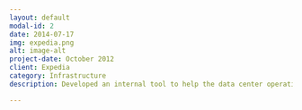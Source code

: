 ```yaml
---
layout: default
modal-id: 2
date: 2014-07-17
img: expedia.png
alt: image-alt
project-date: October 2012
client: Expedia
category: Infrastructure
description: Developed an internal tool to help the data center operations team rotate servers in and out of traffic on the Citrix Netscalar load balancers. I also created a RESTful API in Java with the Spring Framework so other teams could use the service to create scripts. Helped design and implement the front end web client. Created unit and integration tests to increase stability of the tool.As part of an internal demographics tool I rewrote code to increase the performance by 1400%. Took our internal test management system and re-engineered it to take advantage of Amazon Web Services EC2 instances. Implemented a Java program that utilized the AWS API to dynamically scale the EC2 instances based on the number of tests being run. This allowed Expedia to save over $50,000 per month on servers.Created a design document to specify the security risks for connecting from Expedia internal servers to AWS EC2 instances on dedicated ports. Configured IAM roles to create single sign-on authentication through our internal portal to the AWS Management Console

---
```

